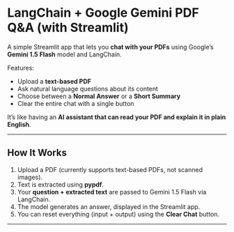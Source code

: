 # LangChain + Google Gemini PDF Q&A (with Streamlit)

A simple Streamlit app that lets you **chat with your PDFs** using Google’s **Gemini 1.5 Flash** model and LangChain.  

Features:
- Upload a **text-based PDF**
- Ask natural language questions about its content
- Choose between a **Normal Answer** or a **Short Summary**
- Clear the entire chat with a single button

It’s like having an **AI assistant that can read your PDF and explain it in plain English**.  

---

## How It Works

1. Upload a PDF (currently supports text-based PDFs, not scanned images).
2. Text is extracted using **pypdf**.
3. Your **question + extracted text** are passed to Gemini 1.5 Flash via LangChain.
4. The model generates an answer, displayed in the Streamlit app.
5. You can reset everything (input + output) using the **Clear Chat** button.

---
